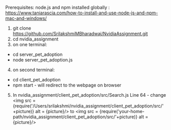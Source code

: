 Prerequisites:
node.js and npm installed globally : https://www.taniarascia.com/how-to-install-and-use-node-js-and-npm-mac-and-windows/

1. git clone https://github.com/SrilakshmiMBharadwaj/NvidiaAssignment.git
2. cd nvidia_assignment
3. on one terminal:
  - cd server_pet_adoption
  - node server_pet_adoption.js
4. on second terminal:
  - cd client_pet_adoption
  - npm start - will redirect to the webpage on browser

5. In nvidia_assignment/client_pet_adoption/src/Search.js
Line 64 - change                                                     
<img src = {require('/Users/srilakshmi/nvidia_assignment/client_pet_adoption/src/'+picture)} alt = {picture}/>
to
<img src = {require('your-home-path/nvidia_assignment/client_pet_adoption/src/'+picture)} alt = {picture}/>

